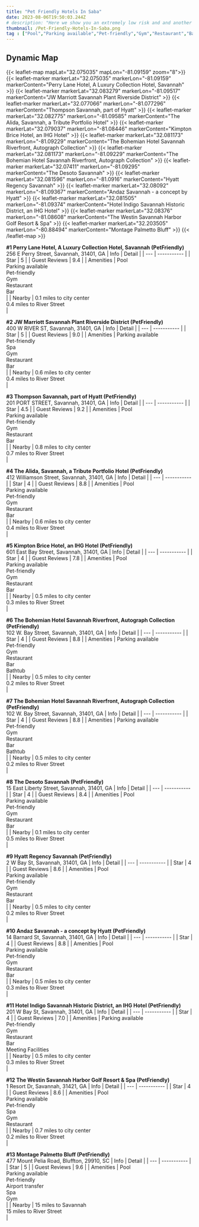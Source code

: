 ```yaml
---
title: "Pet Friendly Hotels In Saba"
date: 2023-08-06T19:50:03.244Z
# description: "Here we show you an extremely low risk and and another medium risk approach to earn passive income "
thumbnail: /Pet-Friendly-Hotels-In-Saba.png
tag : ["Pool","Parking available","Pet-friendly","Gym","Restaurant","Bar","Spa","Bathtub","Meeting Facilities","Airport transfer"]
---
```


## Dynamic Map
{{< leaflet-map  mapLat="32.075035" mapLon="-81.09159" zoom="8">}}
    {{< leaflet-marker markerLat="32.075035" markerLon="-81.09159" markerContent="Perry Lane Hotel, A Luxury Collection Hotel, Savannah" >}}
    {{< leaflet-marker markerLat="32.083279" markerLon="-81.09517" markerContent="JW Marriott Savannah Plant Riverside District" >}}
    {{< leaflet-marker markerLat="32.077066" markerLon="-81.077296" markerContent="Thompson Savannah, part of Hyatt" >}}
    {{< leaflet-marker markerLat="32.082775" markerLon="-81.09585" markerContent="The Alida, Savannah, a Tribute Portfolio Hotel" >}}
    {{< leaflet-marker markerLat="32.079037" markerLon="-81.08446" markerContent="Kimpton Brice Hotel, an IHG Hotel" >}}
    {{< leaflet-marker markerLat="32.081173" markerLon="-81.09229" markerContent="The Bohemian Hotel Savannah Riverfront, Autograph Collection" >}}
    {{< leaflet-marker markerLat="32.081173" markerLon="-81.09229" markerContent="The Bohemian Hotel Savannah Riverfront, Autograph Collection" >}}
    {{< leaflet-marker markerLat="32.07411" markerLon="-81.09295" markerContent="The Desoto Savannah" >}}
    {{< leaflet-marker markerLat="32.081596" markerLon="-81.0916" markerContent="Hyatt Regency Savannah" >}}
    {{< leaflet-marker markerLat="32.08092" markerLon="-81.09367" markerContent="Andaz Savannah - a concept by Hyatt" >}}
    {{< leaflet-marker markerLat="32.081505" markerLon="-81.09374" markerContent="Hotel Indigo Savannah Historic District, an IHG Hotel" >}}
    {{< leaflet-marker markerLat="32.08376" markerLon="-81.08608" markerContent="The Westin Savannah Harbor Golf Resort & Spa" >}}
    {{< leaflet-marker markerLat="32.203505" markerLon="-80.88494" markerContent="Montage Palmetto Bluff" >}}
{{< /leaflet-map >}}


**#1 Perry Lane Hotel, A Luxury Collection Hotel, Savannah (PetFriendly)**<br>256 E Perry Street, Savannah, 31401, GA
| Info | Detail |
| --- | ----------- |
| Star | 5 |
| Guest Reviews | 9.4 |
| Amenities | Pool<br>Parking available<br>Pet-friendly<br>Gym<br>Restaurant<br>Bar<br> |
| Nearby | 0.1 miles to city center<br>0.4 miles to River Street<br> |

**#2 JW Marriott Savannah Plant Riverside District (PetFriendly)**<br>400 W RIVER ST, Savannah, 31401, GA
| Info | Detail |
| --- | ----------- |
| Star | 5 |
| Guest Reviews | 9.0 |
| Amenities | Parking available<br>Pet-friendly<br>Spa<br>Gym<br>Restaurant<br>Bar<br> |
| Nearby | 0.6 miles to city center<br>0.4 miles to River Street<br> |

**#3 Thompson Savannah, part of Hyatt (PetFriendly)**<br>201 PORT STREET, Savannah, 31401, GA
| Info | Detail |
| --- | ----------- |
| Star | 4.5 |
| Guest Reviews | 9.2 |
| Amenities | Pool<br>Parking available<br>Pet-friendly<br>Gym<br>Restaurant<br>Bar<br> |
| Nearby | 0.8 miles to city center<br>0.7 miles to River Street<br> |

**#4 The Alida, Savannah, a Tribute Portfolio Hotel (PetFriendly)**<br>412 Williamson Street, Savannah, 31401, GA
| Info | Detail |
| --- | ----------- |
| Star | 4 |
| Guest Reviews | 8.8 |
| Amenities | Pool<br>Parking available<br>Pet-friendly<br>Gym<br>Restaurant<br>Bar<br> |
| Nearby | 0.6 miles to city center<br>0.4 miles to River Street<br> |

**#5 Kimpton Brice Hotel, an IHG Hotel (PetFriendly)**<br>601 East Bay Street, Savannah, 31401, GA
| Info | Detail |
| --- | ----------- |
| Star | 4 |
| Guest Reviews | 7.8 |
| Amenities | Pool<br>Parking available<br>Pet-friendly<br>Gym<br>Restaurant<br>Bar<br> |
| Nearby | 0.5 miles to city center<br>0.3 miles to River Street<br> |

**#6 The Bohemian Hotel Savannah Riverfront, Autograph Collection (PetFriendly)**<br>102 W. Bay Street, Savannah, 31401, GA
| Info | Detail |
| --- | ----------- |
| Star | 4 |
| Guest Reviews | 8.8 |
| Amenities | Parking available<br>Pet-friendly<br>Gym<br>Restaurant<br>Bar<br>Bathtub<br> |
| Nearby | 0.5 miles to city center<br>0.2 miles to River Street<br> |

**#7 The Bohemian Hotel Savannah Riverfront, Autograph Collection (PetFriendly)**<br>102 W. Bay Street, Savannah, 31401, GA
| Info | Detail |
| --- | ----------- |
| Star | 4 |
| Guest Reviews | 8.8 |
| Amenities | Parking available<br>Pet-friendly<br>Gym<br>Restaurant<br>Bar<br>Bathtub<br> |
| Nearby | 0.5 miles to city center<br>0.2 miles to River Street<br> |

**#8 The Desoto Savannah (PetFriendly)**<br>15 East Liberty Street, Savannah, 31401, GA
| Info | Detail |
| --- | ----------- |
| Star | 4 |
| Guest Reviews | 8.4 |
| Amenities | Pool<br>Parking available<br>Pet-friendly<br>Gym<br>Restaurant<br>Bar<br> |
| Nearby | 0.1 miles to city center<br>0.5 miles to River Street<br> |

**#9 Hyatt Regency Savannah (PetFriendly)**<br>2 W Bay St, Savannah, 31401, GA
| Info | Detail |
| --- | ----------- |
| Star | 4 |
| Guest Reviews | 8.6 |
| Amenities | Pool<br>Parking available<br>Pet-friendly<br>Gym<br>Restaurant<br>Bar<br> |
| Nearby | 0.5 miles to city center<br>0.2 miles to River Street<br> |

**#10 Andaz Savannah - a concept by Hyatt (PetFriendly)**<br>14 Barnard St, Savannah, 31401, GA
| Info | Detail |
| --- | ----------- |
| Star | 4 |
| Guest Reviews | 8.8 |
| Amenities | Pool<br>Parking available<br>Pet-friendly<br>Gym<br>Restaurant<br>Bar<br> |
| Nearby | 0.5 miles to city center<br>0.3 miles to River Street<br> |

**#11 Hotel Indigo Savannah Historic District, an IHG Hotel (PetFriendly)**<br>201 W Bay St, Savannah, 31401, GA
| Info | Detail |
| --- | ----------- |
| Star | 4 |
| Guest Reviews | 7.0 |
| Amenities | Parking available<br>Pet-friendly<br>Gym<br>Restaurant<br>Bar<br>Meeting Facilities<br> |
| Nearby | 0.5 miles to city center<br>0.3 miles to River Street<br> |

**#12 The Westin Savannah Harbor Golf Resort & Spa (PetFriendly)**<br>1 Resort Dr, Savannah, 31421, GA
| Info | Detail |
| --- | ----------- |
| Star | 4 |
| Guest Reviews | 8.6 |
| Amenities | Pool<br>Parking available<br>Pet-friendly<br>Spa<br>Gym<br>Restaurant<br> |
| Nearby | 0.7 miles to city center<br>0.2 miles to River Street<br> |

**#13 Montage Palmetto Bluff (PetFriendly)**<br>477 Mount Pelia Road, Bluffton, 29910, SC
| Info | Detail |
| --- | ----------- |
| Star | 5 |
| Guest Reviews | 9.6 |
| Amenities | Pool<br>Parking available<br>Pet-friendly<br>Airport transfer<br>Spa<br>Gym<br> |
| Nearby | 15 miles to Savannah<br>15 miles to River Street<br> |

